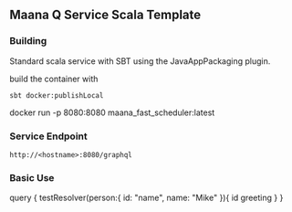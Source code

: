 ## Maana Q Service Scala Template


### Building
Standard scala service with SBT using the JavaAppPackaging plugin.

build the container with 
```
sbt docker:publishLocal
```

docker run -p 8080:8080 maana_fast_scheduler:latest

### Service Endpoint
```
http://<hostname>:8080/graphql
```

### Basic Use
query {
  testResolver(person:{
    id: "name",
    name: "Mike"
  }){
    id
    greeting
  }
}
